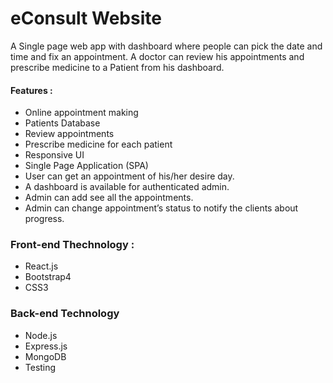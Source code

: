 # eConsult Website

A Single page web app with dashboard where people can pick the date and time and fix an appointment. A doctor can review his appointments and prescribe medicine to a Patient from his dashboard.

#### Features :

- Online appointment making
- Patients Database
- Review appointments
- Prescribe medicine for each patient
- Responsive UI
- Single Page Application (SPA)
- User can get an appointment of his/her desire day.
- A dashboard is available for authenticated admin.
- Admin can add see all the appointments.
- Admin can change appointment’s status to notify the clients about progress.

### Front-end Thechnology :

- React.js
- Bootstrap4
- CSS3

### Back-end Technology

- Node.js
- Express.js
- MongoDB
- Testing
